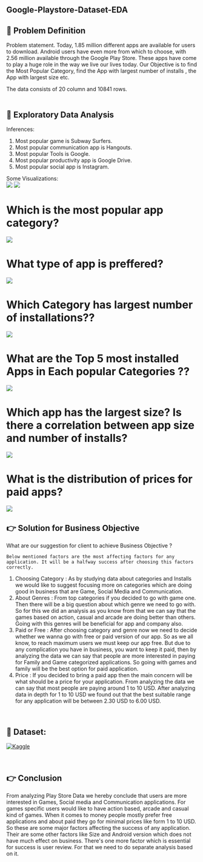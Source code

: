 ## Google-Playstore-Dataset-EDA

## 📌 Problem Definition

Problem statement. Today, 1.85 million different apps are available for users to download. Android users have even more from which to choose, with 2.56 million available through the Google Play Store. These apps have come to play a huge role in the way we live our lives today. Our Objective is to find the Most Popular Category, find the App with largest number of installs , the App with largest size etc.<br>

The data consists of 20 column and 10841 rows.<br>
<br>

## 📓 Exploratory Data Analysis

Inferences:

1. Most popular game is Subway Surfers.
2. Most popular communication app is Hangouts.
3. Most popular Tools is Google.
4. Most popular productivity app is Google Drive.
5. Most popular social app is Instagram.

Some Visualizations:<br>
<img src = "GooglePlayStore_assets/Screenshot 2025-02-05 113832.png" >
<img src = "GooglePlayStore_assets/Screenshot 2025-02-05 114521.png"><br>
# Which is the most popular app category?
<img src = "GooglePlayStore_assets/Screenshot 2025-02-05 114010.png"><br>
# What type of app is preffered?
<img src = "GooglePlayStore_assets/Screenshot 2025-02-05 114037.png"><br>
# Which Category has largest number of installations??
<img src = "GooglePlayStore_assets/Screenshot 2025-02-05 122537.png"><br>
# What are the Top 5 most installed Apps in Each popular Categories ??
<img src = "GooglePlayStore_assets/Screenshot 2025-02-05 115337.png"><br>
# Which app has the largest size? Is there a correlation between app size and number of installs?
<img src = "GooglePlayStore_assets/Screenshot 2025-02-05 115439.png"><br>
# What is the distribution of prices for paid apps?
<img src = "GooglePlayStore_assets/Screenshot 2025-02-05 115457.png"><br>
## 👉 Solution for Business Objective

What are our suggestion for client to achieve Business Objective ?
```
Below mentioned factors are the most affecting factors for any application. It will be a halfway success after choosing this factors correctly.
```

1. Choosing Category : As by studying data about categories and Installs we would like to suggest focusing more on categories which are doing good in business that are Game, Social Media and Communication.<br>
2. About Genres : From top categories if you decided to go with game one. Then there will be a big question about which genre we need to go with. So for this we did an analysis as you know from that we can say that the games based on action, casual and arcade are doing better than others. Going with this genres will be beneficial for app and company also.<br>
3. Paid or Free : After choosing category and genre now we need to decide whether we wanna go with free or paid version of our app. So as we all know, to reach maximum users we must keep our app free. But due to any complication you have in business, you want to keep it paid, then by analyzing the data we can say that people are more interested in paying for Family and Game categorized applications. So going with games and family will be the best option for paid application.<br>
4. Price : If you decided to bring a paid app then the main concern will be what should be a price for your application. From analyzing the data we can say that most people are paying around 1 to 10 USD. After analyzing data in depth for 1 to 10 USD we found out that the best suitable range for any application will be between 2.30 USD to 6.00 USD.
<br>


## 🔗 Dataset:

<a href='https://www.kaggle.com/datasets/lava18/google-play-store-apps' target="_blank"><img alt='Kaggle' src='https://img.shields.io/badge/Kaggle-100000?style=for-the-badge&logo=Kaggle&logoColor=20beff&labelColor=black&color=FFFFFF'/></a>

<br >

## 👉 Conclusion

From analyzing Play Store Data we hereby conclude that users are more interested in Games, Social media and Communication applications. For games specific users would like to have action based, arcade and casual kind of games. When it comes to money people mostly prefer free applications and about paid they go for minimal prices like form 1 to 10 USD. So these are some major factors affecting the success of any application. Their are some other factors like Size and Android version which does not have much effect on business. There's one more factor which is essential for success is user review. For that we need to do separate analysis based on it.
 
